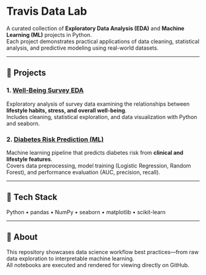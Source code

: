 # Travis Data Lab

A curated collection of **Exploratory Data Analysis (EDA)** and **Machine Learning (ML)** projects in Python.  
Each project demonstrates practical applications of data cleaning, statistical analysis, and predictive modeling using real-world datasets.

---

## 📁 Projects

### 1. [Well-Being Survey EDA](./01-well-being-survey-EDA)
Exploratory analysis of survey data examining the relationships between **lifestyle habits, stress, and overall well-being**.  
Includes cleaning, statistical exploration, and data visualization with Python and seaborn.

### 2. [Diabetes Risk Prediction (ML)](./02-ml-diabetes-risk)
Machine learning pipeline that predicts diabetes risk from **clinical and lifestyle features**.  
Covers data preprocessing, model training (Logistic Regression, Random Forest), and performance evaluation (AUC, precision, recall).

---

## 🧰 Tech Stack
Python • pandas • NumPy • seaborn • matplotlib • scikit-learn

---

## 📄 About
This repository showcases data science workflow best practices—from raw data exploration to interpretable machine learning.  
All notebooks are executed and rendered for viewing directly on GitHub.
